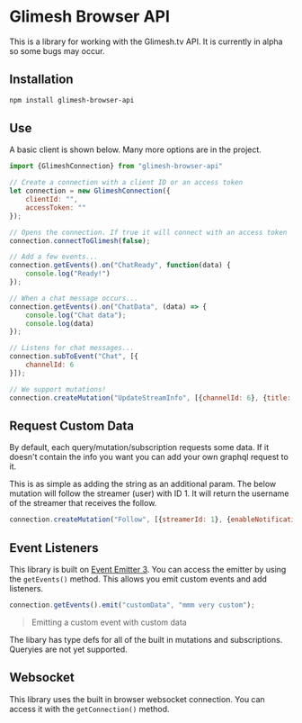 # Glimesh Browser API

This is a library for working with the Glimesh.tv API. It is currently in alpha so some bugs may occur.


## Installation

```bash
npm install glimesh-browser-api
```

## Use

A basic client is shown below. Many more options are in the project.

```js
import {GlimeshConnection} from "glimesh-browser-api"

// Create a connection with a client ID or an access token
let connection = new GlimeshConnection({
    clientId: "",
    accessToken: ""
});

// Opens the connection. If true it will connect with an access token
connection.connectToGlimesh(false);

// Add a few events...
connection.getEvents().on("ChatReady", function(data) {
    console.log("Ready!")
});

// When a chat message occurs...
connection.getEvents().on("ChatData", (data) => {
    console.log("Chat data");
    console.log(data)
});

// Listens for chat messages...
connection.subToEvent("Chat", [{
    channelId: 6
}]);

// We support mutations!
connection.createMutation("UpdateStreamInfo", [{channelId: 6}, {title: "Wow, updating title via api!"}]);
```

## Request Custom Data

By default, each query/mutation/subscription requests some data. If it doesn't contain the info you want you can add your own graphql request to it.

This is as simple as adding the string as an additional param. The below mutation will follow the streamer (user) with ID 1. It will return the username of the streamer that receives the follow.

```js
connection.createMutation("Follow", [{streamerId: 1}, {enableNotifications: false}], "streamer {user}");
```

## Event Listeners

This library is built on [Event Emitter 3](https://www.npmjs.com/package/eventemitter3). You can access the emitter by using the `getEvents()` method. This allows you emit custom events and add listeners.

```js
connection.getEvents().emit("customData", "mmm very custom");
```
> Emitting a custom event with custom data


The libary has type defs for all of the built in mutations and subscriptions. Queryies are not yet supported.

## Websocket

This library uses the built in browser websocket connection. You can access it with the `getConnection()` method.